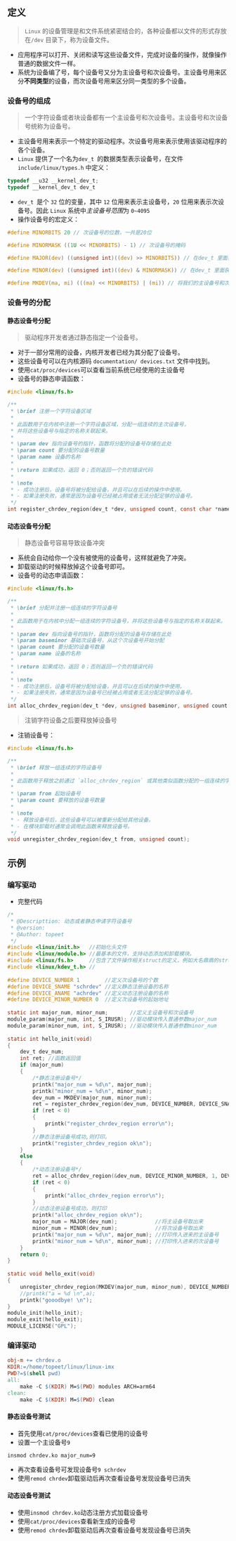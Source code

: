 ## 定义
> `Linux` 的设备管理是和文件系统紧密结合的，各种设备都以文件的形式存放在`/dev` 目录下，称为设备文件。

- 应用程序可以打开、关闭和读写这些设备文件，完成对设备的操作，就像操作普通的数据文件一样。
- 系统为设备编了号，每个设备号又分为主设备号和次设备号。主设备号用来区分**不同类型**的设备，而次设备号用来区分同一类型的多个设备。
### 设备号的组成
> 一个字符设备或者块设备都有一个主设备号和次设备号。主设备号和次设备号统称为设备号。

- 主设备号用来表示一个特定的驱动程序。次设备号用来表示使用该驱动程序的各个设备。
- `Linux` 提供了一个名为`dev_t `的数据类型表示设备号，在文件 `include/linux/types.h` 中定义：
```c
typedef __u32 __kernel_dev_t;
typedef __kernel_dev_t dev_t 
```

- `dev_t `是个 `32` 位的变量，其中 `12` 位用来表示主设备号，`20` 位用来表示次设备号。因此 `Linux` 系统中*主设备号范围*为 `0~4095`
- 操作设备号的宏定义：
```c
#define MINORBITS 20 // 次设备号的位数，一共是20位

#define MINORMASK ((1U << MINORBITS) - 1) // 次设备号的掩码

#define MAJOR(dev) ((unsigned int)((dev) >> MINORBITS)) // 在dev_t 里面获取我们的主设备号

#define MINOR(dev) ((unsigned int)((dev) & MINORMASK)) // 在dev_t 里面获取我们的次设备号

#define MKDEV(ma, mi) (((ma) << MINORBITS) | (mi)) // 将我们的主设备号和次设备号组成一个dev_t类型。第一个参数是主设备号，第二个参数是次设备号
```
### 设备号的分配
#### 静态设备号分配
> 驱动程序开发者通过静态指定一个设备号。

- 对于一部分常用的设备，内核开发者已经为其分配了设备号。
- 这些设备号可以在内核源码 `documentation/ devices.txt` 文件中找到。
- 使用`cat/proc/devices`可以查看当前系统已经使用的主设备号
- 设备号的静态申请函数：
```c
#include <linux/fs.h>

/**
 * \brief 注册一个字符设备区域
 *
 * 此函数用于在内核中注册一个字符设备区域，分配一组连续的主次设备号，
 * 并将这些设备号与指定的名称关联起来。
 *
 * \param dev 指向设备号的指针，函数将分配的设备号存储在此处
 * \param count 要分配的设备号数量
 * \param name 设备的名称
 *
 * \return 如果成功，返回 0；否则返回一个负的错误代码
 *
 * \note
 * - 成功注册后，设备号将被分配给设备，并且可以在后续的操作中使用。
 * - 如果注册失败，通常是因为设备号已经被占用或者无法分配足够的设备号。
 */
int register_chrdev_region(dev_t *dev, unsigned count, const char *name);
```
#### 动态设备号分配
> 静态设备号容易导致设备冲突

- 系统会自动给你一个没有被使用的设备号，这样就避免了冲突。
- 卸载驱动的时候释放掉这个设备号即可。
- 设备号的动态申请函数：
```c
#include <linux/fs.h>

/**
 * \brief 分配并注册一组连续的字符设备号
 *
 * 此函数用于在内核中分配一组连续的字符设备号，并将这些设备号与指定的名称关联起来。
 *
 * \param dev 指向设备号的指针，函数将分配的设备号存储在此处
 * \param baseminor 基础次设备号，从这个次设备号开始分配
 * \param count 要分配的设备号数量
 * \param name 设备的名称
 *
 * \return 如果成功，返回 0；否则返回一个负的错误代码
 *
 * \note
 * - 成功注册后，设备号将被分配给设备，并且可以在后续的操作中使用。
 * - 如果注册失败，通常是因为设备号已经被占用或者无法分配足够的设备号。
 */
int alloc_chrdev_region(dev_t *dev, unsigned baseminor, unsigned count, const char *name);
```

> 注销字符设备之后要释放掉设备号
- 注销设备号：
```c
#include <linux/fs.h>

/**
 * \brief 释放一组连续的字符设备号
 *
 * 此函数用于释放之前通过 `alloc_chrdev_region` 或其他类似函数分配的一组连续的字符设备号。
 *
 * \param from 起始设备号
 * \param count 要释放的设备号数量
 *
 * \note
 * - 释放设备号后，这些设备号可以被重新分配给其他设备。
 * - 在模块卸载时通常会调用此函数来释放设备号。
 */
void unregister_chrdev_region(dev_t from, unsigned count);
```
## 示例
### 编写驱动
- 完整代码
```c
/*
 * @Descripttion: 动态或者静态申请字符设备号
 * @version: 
 * @Author: topeet
 */
#include <linux/init.h>   //初始化头文件
#include <linux/module.h> //最基本的文件，支持动态添加和卸载模块。
#include <linux/fs.h>     //包含了文件操作相关struct的定义，例如大名鼎鼎的struct file_operations
#include <linux/kdev_t.h> //
 
#define DEVICE_NUMBER 1        //定义次设备号的个数
#define DEVICE_SNAME "schrdev" //定义静态注册设备的名称
#define DEVICE_ANAME "achrdev" //定义动态注册设备的名称
#define DEVICE_MINOR_NUMBER 0  //定义次设备号的起始地址
 
static int major_num, minor_num;       //定义主设备号和次设备号
module_param(major_num, int, S_IRUSR); //驱动模块传入普通参数major_num
module_param(minor_num, int, S_IRUSR); //驱动模块传入普通参数minor_num
 
static int hello_init(void)
{
    dev_t dev_num;
    int ret; //函数返回值
    if (major_num)
    {
        /*静态注册设备号*/
        printk("major_num = %d\n", major_num);                              //打印传入进来的主设备号
        printk("minor_num = %d\n", minor_num);                              //打印传入进来的次设备号
        dev_num = MKDEV(major_num, minor_num);                              //MKDEV将主设备号和次设备号合并为一个设备号
        ret = register_chrdev_region(dev_num, DEVICE_NUMBER, DEVICE_SNAME); //注册设备号
        if (ret < 0)
        {
            printk("register_chrdev_region error\n");
        }
        //静态注册设备号成功,则打印。
        printk("register_chrdev_region ok\n");
    }
    else
    {
        /*动态注册设备号*/
        ret = alloc_chrdev_region(&dev_num, DEVICE_MINOR_NUMBER, 1, DEVICE_ANAME);
        if (ret < 0)
        {
            printk("alloc_chrdev_region error\n");
        }
        //动态注册设备号成功，则打印
        printk("alloc_chrdev_region ok\n");
        major_num = MAJOR(dev_num);            //将主设备号取出来
        minor_num = MINOR(dev_num);            //将次设备号取出来
        printk("major_num = %d\n", major_num); //打印传入进来的主设备号
        printk("minor_num = %d\n", minor_num); //打印传入进来的次设备号
    }
    return 0;
}
 
static void hello_exit(void)
{
    unregister_chrdev_region(MKDEV(major_num, minor_num), DEVICE_NUMBER); //注销设备号
    //printk("a = %d \n",a);
    printk("gooodbye! \n");
}
module_init(hello_init);
module_exit(hello_exit);
MODULE_LICENSE("GPL");
```
### 编译驱动
```Makefile
obj-m += chrdev.o
KDIR:=/home/topeet/linux/linux-imx
PWD?=$(shell pwd)
all:
	make -C $(KDIR) M=$(PWD) modules ARCH=arm64
clean:
	make -C $(KDIR) M=$(PWD) clean
```
#### 静态设备号测试
- 首先使用`cat/proc/devices`查看已使用的设备号
- 设置一个主设备号`9`
```shell
insmod chrdev.ko major_num=9
```
- 再次查看设备号可发现设备号`9 schrdev`
- 使用`remod chrdev`卸载驱动后再次查看设备号发现设备号已消失
#### 动态设备号测试
- 使用`insmod chrdev.ko`动态注册方式加载设备号
- 使用`cat/proc/devices`查看新生成的设备号
- 使用`remod chrdev`卸载驱动后再次查看设备号发现设备号已消失
